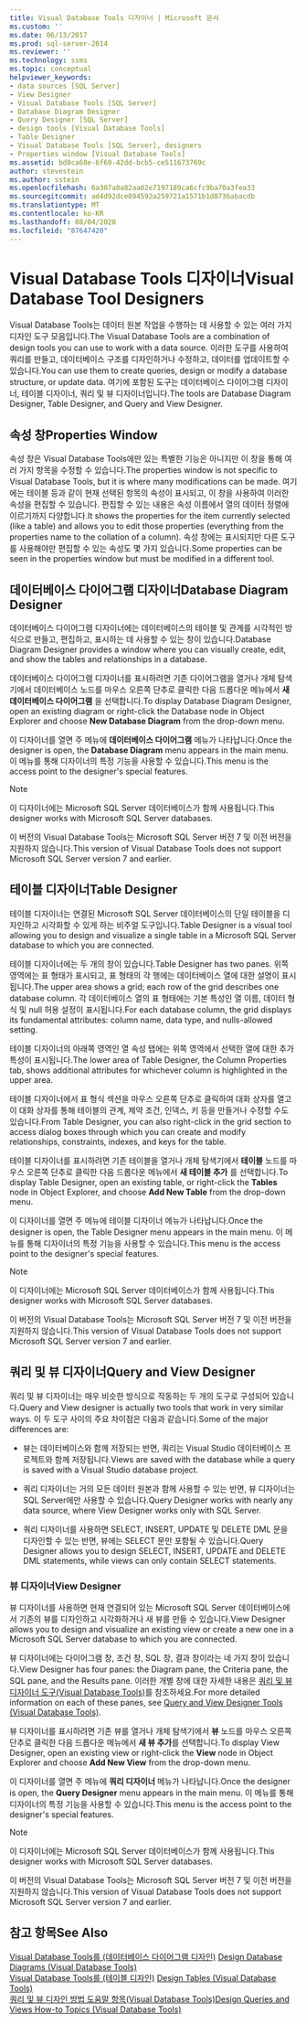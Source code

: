 ```yaml
---
title: Visual Database Tools 디자이너 | Microsoft 문서
ms.custom: ''
ms.date: 06/13/2017
ms.prod: sql-server-2014
ms.reviewer: ''
ms.technology: ssms
ms.topic: conceptual
helpviewer_keywords:
- data sources [SQL Server]
- View Designer
- Visual Database Tools [SQL Server]
- Database Diagram Designer
- Query Designer [SQL Server]
- design tools [Visual Database Tools]
- Table Designer
- Visual Database Tools [SQL Server], designers
- Properties window [Visual Database Tools]
ms.assetid: bd0ca68e-6f69-42dd-bcb5-ce511673769c
author: stevestein
ms.author: sstein
ms.openlocfilehash: 6a307a0a82aa02e7197189ca6cfc9ba70a3fea33
ms.sourcegitcommit: ad4d92dce894592a259721a1571b1d8736abacdb
ms.translationtype: MT
ms.contentlocale: ko-KR
ms.lasthandoff: 08/04/2020
ms.locfileid: "87647420"
---
```

# <a name="visual-database-tool-designers"></a><span data-ttu-id="b9579-102">Visual Database Tools 디자이너</span><span class="sxs-lookup"><span data-stu-id="b9579-102">Visual Database Tool Designers</span></span>
  <span data-ttu-id="b9579-103">Visual Database Tools는 데이터 원본 작업을 수행하는 데 사용할 수 있는 여러 가지 디자인 도구 모음입니다.</span><span class="sxs-lookup"><span data-stu-id="b9579-103">The Visual Database Tools are a combination of design tools you can use to work with a data source.</span></span> <span data-ttu-id="b9579-104">이러한 도구를 사용하여 쿼리를 만들고, 데이터베이스 구조를 디자인하거나 수정하고, 데이터를 업데이트할 수 있습니다.</span><span class="sxs-lookup"><span data-stu-id="b9579-104">You can use them to create queries, design or modify a database structure, or update data.</span></span> <span data-ttu-id="b9579-105">여기에 포함된 도구는 데이터베이스 다이어그램 디자이너, 테이블 디자이너, 쿼리 및 뷰 디자이너입니다.</span><span class="sxs-lookup"><span data-stu-id="b9579-105">The tools are Database Diagram Designer, Table Designer, and Query and View Designer.</span></span>  
  
## <a name="properties-window"></a><span data-ttu-id="b9579-106">속성 창</span><span class="sxs-lookup"><span data-stu-id="b9579-106">Properties Window</span></span>  
 <span data-ttu-id="b9579-107">속성 창은 Visual Database Tools에만 있는 특별한 기능은 아니지만 이 창을 통해 여러 가지 항목을 수정할 수 있습니다.</span><span class="sxs-lookup"><span data-stu-id="b9579-107">The properties window is not specific to Visual Database Tools, but it is where many modifications can be made.</span></span> <span data-ttu-id="b9579-108">여기에는 테이블 등과 같이 현재 선택된 항목의 속성이 표시되고, 이 창을 사용하여 이러한 속성을 편집할 수 있습니다. 편집할 수 있는 내용은 속성 이름에서 열의 데이터 정렬에 이르기까지 다양합니다.</span><span class="sxs-lookup"><span data-stu-id="b9579-108">It shows the properties for the item currently selected (like a table) and allows you to edit those properties (everything from the properties name to the collation of a column).</span></span> <span data-ttu-id="b9579-109">속성 창에는 표시되지만 다른 도구를 사용해야만 편집할 수 있는 속성도 몇 가지 있습니다.</span><span class="sxs-lookup"><span data-stu-id="b9579-109">Some properties can be seen in the properties window but must be modified in a different tool.</span></span>  
  
## <a name="database-diagram-designer"></a><span data-ttu-id="b9579-110">데이터베이스 다이어그램 디자이너</span><span class="sxs-lookup"><span data-stu-id="b9579-110">Database Diagram Designer</span></span>  
 <span data-ttu-id="b9579-111">데이터베이스 다이어그램 디자이너에는 데이터베이스의 테이블 및 관계를 시각적인 방식으로 만들고, 편집하고, 표시하는 데 사용할 수 있는 창이 있습니다.</span><span class="sxs-lookup"><span data-stu-id="b9579-111">Database Diagram Designer provides a window where you can visually create, edit, and show the tables and relationships in a database.</span></span>  
  
 <span data-ttu-id="b9579-112">데이터베이스 다이어그램 디자이너를 표시하려면 기존 다이어그램을 열거나 개체 탐색기에서 데이터베이스 노드를 마우스 오른쪽 단추로 클릭한 다음 드롭다운 메뉴에서 **새 데이터베이스 다이어그램** 을 선택합니다.</span><span class="sxs-lookup"><span data-stu-id="b9579-112">To display Database Diagram Designer, open an existing diagram or right-click the Database node in Object Explorer and choose **New Database Diagram** from the drop-down menu.</span></span>  
  
 <span data-ttu-id="b9579-113">이 디자이너를 열면 주 메뉴에 **데이터베이스 다이어그램** 메뉴가 나타납니다.</span><span class="sxs-lookup"><span data-stu-id="b9579-113">Once the designer is open, the **Database Diagram** menu appears in the main menu.</span></span> <span data-ttu-id="b9579-114">이 메뉴를 통해 디자이너의 특정 기능을 사용할 수 있습니다.</span><span class="sxs-lookup"><span data-stu-id="b9579-114">This menu is the access point to the designer's special features.</span></span>  
  
> [!NOTE]  
>  <span data-ttu-id="b9579-115">이 디자이너에는 Microsoft SQL Server 데이터베이스가 함께 사용됩니다.</span><span class="sxs-lookup"><span data-stu-id="b9579-115">This designer works with Microsoft SQL Server databases.</span></span>  
>   
>  <span data-ttu-id="b9579-116">이 버전의 Visual Database Tools는 Microsoft SQL Server 버전 7 및 이전 버전을 지원하지 않습니다.</span><span class="sxs-lookup"><span data-stu-id="b9579-116">This version of Visual Database Tools does not support Microsoft SQL Server version 7 and earlier.</span></span>  
  
## <a name="table-designer"></a><span data-ttu-id="b9579-117">테이블 디자이너</span><span class="sxs-lookup"><span data-stu-id="b9579-117">Table Designer</span></span>  
 <span data-ttu-id="b9579-118">테이블 디자이너는 연결된 Microsoft SQL Server 데이터베이스의 단일 테이블을 디자인하고 시각화할 수 있게 하는 비주얼 도구입니다.</span><span class="sxs-lookup"><span data-stu-id="b9579-118">Table Designer is a visual tool allowing you to design and visualize a single table in a Microsoft SQL Server database to which you are connected.</span></span>  
  
 <span data-ttu-id="b9579-119">테이블 디자이너에는 두 개의 창이 있습니다.</span><span class="sxs-lookup"><span data-stu-id="b9579-119">Table Designer has two panes.</span></span> <span data-ttu-id="b9579-120">위쪽 영역에는 표 형태가 표시되고, 표 형태의 각 행에는 데이터베이스 열에 대한 설명이 표시됩니다.</span><span class="sxs-lookup"><span data-stu-id="b9579-120">The upper area shows a grid; each row of the grid describes one database column.</span></span> <span data-ttu-id="b9579-121">각 데이터베이스 열의 표 형태에는 기본 특성인 열 이름, 데이터 형식 및 null 허용 설정이 표시됩니다.</span><span class="sxs-lookup"><span data-stu-id="b9579-121">For each database column, the grid displays its fundamental attributes: column name, data type, and nulls-allowed setting.</span></span>  
  
 <span data-ttu-id="b9579-122">테이블 디자이너의 아래쪽 영역인 열 속성 탭에는 위쪽 영역에서 선택한 열에 대한 추가 특성이 표시됩니다.</span><span class="sxs-lookup"><span data-stu-id="b9579-122">The lower area of Table Designer, the Column Properties tab, shows additional attributes for whichever column is highlighted in the upper area.</span></span>  
  
 <span data-ttu-id="b9579-123">테이블 디자이너에서 표 형식 섹션을 마우스 오른쪽 단추로 클릭하여 대화 상자를 열고 이 대화 상자를 통해 테이블의 관계, 제약 조건, 인덱스, 키 등을 만들거나 수정할 수도 있습니다.</span><span class="sxs-lookup"><span data-stu-id="b9579-123">From Table Designer, you can also right-click in the grid section to access dialog boxes through which you can create and modify relationships, constraints, indexes, and keys for the table.</span></span>  
  
 <span data-ttu-id="b9579-124">테이블 디자이너를 표시하려면 기존 테이블을 열거나 개체 탐색기에서 **테이블** 노드를 마우스 오른쪽 단추로 클릭한 다음 드롭다운 메뉴에서 **새 테이블 추가** 를 선택합니다.</span><span class="sxs-lookup"><span data-stu-id="b9579-124">To display Table Designer, open an existing table, or right-click the **Tables** node in Object Explorer, and choose **Add New Table** from the drop-down menu.</span></span>  
  
 <span data-ttu-id="b9579-125">이 디자이너를 열면 주 메뉴에 테이블 디자이너 메뉴가 나타납니다.</span><span class="sxs-lookup"><span data-stu-id="b9579-125">Once the designer is open, the Table Designer menu appears in the main menu.</span></span> <span data-ttu-id="b9579-126">이 메뉴를 통해 디자이너의 특정 기능을 사용할 수 있습니다.</span><span class="sxs-lookup"><span data-stu-id="b9579-126">This menu is the access point to the designer's special features.</span></span>  
  
> [!NOTE]  
>  <span data-ttu-id="b9579-127">이 디자이너에는 Microsoft SQL Server 데이터베이스가 함께 사용됩니다.</span><span class="sxs-lookup"><span data-stu-id="b9579-127">This designer works with Microsoft SQL Server databases.</span></span>  
>   
>  <span data-ttu-id="b9579-128">이 버전의 Visual Database Tools는 Microsoft SQL Server 버전 7 및 이전 버전을 지원하지 않습니다.</span><span class="sxs-lookup"><span data-stu-id="b9579-128">This version of Visual Database Tools does not support Microsoft SQL Server version 7 and earlier.</span></span>  
  
## <a name="query-and-view-designer"></a><span data-ttu-id="b9579-129">쿼리 및 뷰 디자이너</span><span class="sxs-lookup"><span data-stu-id="b9579-129">Query and View Designer</span></span>  
 <span data-ttu-id="b9579-130">쿼리 및 뷰 디자이너는 매우 비슷한 방식으로 작동하는 두 개의 도구로 구성되어 있습니다.</span><span class="sxs-lookup"><span data-stu-id="b9579-130">Query and View designer is actually two tools that work in very similar ways.</span></span> <span data-ttu-id="b9579-131">이 두 도구 사이의 주요 차이점은 다음과 같습니다.</span><span class="sxs-lookup"><span data-stu-id="b9579-131">Some of the major differences are:</span></span>  
  
-   <span data-ttu-id="b9579-132">뷰는 데이터베이스와 함께 저장되는 반면, 쿼리는 Visual Studio 데이터베이스 프로젝트와 함께 저장됩니다.</span><span class="sxs-lookup"><span data-stu-id="b9579-132">Views are saved with the database while a query is saved with a Visual Studio database project.</span></span>  
  
-   <span data-ttu-id="b9579-133">쿼리 디자이너는 거의 모든 데이터 원본과 함께 사용할 수 있는 반면, 뷰 디자이너는 SQL Server에만 사용할 수 있습니다.</span><span class="sxs-lookup"><span data-stu-id="b9579-133">Query Designer works with nearly any data source, where View Designer works only with SQL Server.</span></span>  
  
-   <span data-ttu-id="b9579-134">쿼리 디자이너를 사용하면 SELECT, INSERT, UPDATE 및 DELETE DML 문을 디자인할 수 있는 반면, 뷰에는 SELECT 문만 포함될 수 있습니다.</span><span class="sxs-lookup"><span data-stu-id="b9579-134">Query Designer allows you to design SELECT, INSERT, UPDATE and DELETE DML statements, while views can only contain SELECT statements.</span></span>  
  
### <a name="view-designer"></a><span data-ttu-id="b9579-135">뷰 디자이너</span><span class="sxs-lookup"><span data-stu-id="b9579-135">View Designer</span></span>  
 <span data-ttu-id="b9579-136">뷰 디자이너를 사용하면 현재 연결되어 있는 Microsoft SQL Server 데이터베이스에서 기존의 뷰를 디자인하고 시각화하거나 새 뷰를 만들 수 있습니다.</span><span class="sxs-lookup"><span data-stu-id="b9579-136">View Designer allows you to design and visualize an existing view or create a new one in a Microsoft SQL Server database to which you are connected.</span></span>  
  
 <span data-ttu-id="b9579-137">뷰 디자이너에는 다이어그램 창, 조건 창, SQL 창, 결과 창이라는 네 가지 창이 있습니다.</span><span class="sxs-lookup"><span data-stu-id="b9579-137">View Designer has four panes: the Diagram pane, the Criteria pane, the SQL pane, and the Results pane.</span></span> <span data-ttu-id="b9579-138">이러한 개별 창에 대한 자세한 내용은 [쿼리 및 뷰 디자이너 도구&#40;Visual Database Tools&#41;](visual-database-tools.md)를 참조하세요.</span><span class="sxs-lookup"><span data-stu-id="b9579-138">For more detailed information on each of these panes, see [Query and View Designer Tools &#40;Visual Database Tools&#41;](visual-database-tools.md).</span></span>  
  
 <span data-ttu-id="b9579-139">뷰 디자이너를 표시하려면 기존 뷰를 열거나 개체 탐색기에서 **뷰** 노드를 마우스 오른쪽 단추로 클릭한 다음 드롭다운 메뉴에서 **새 뷰 추가**를 선택합니다.</span><span class="sxs-lookup"><span data-stu-id="b9579-139">To display View Designer, open an existing view or right-click the **View** node in Object Explorer and choose **Add New View** from the drop-down menu.</span></span>  
  
 <span data-ttu-id="b9579-140">이 디자이너를 열면 주 메뉴에 **쿼리 디자이너** 메뉴가 나타납니다.</span><span class="sxs-lookup"><span data-stu-id="b9579-140">Once the designer is open, the **Query Designer** menu appears in the main menu.</span></span> <span data-ttu-id="b9579-141">이 메뉴를 통해 디자이너의 특정 기능을 사용할 수 있습니다.</span><span class="sxs-lookup"><span data-stu-id="b9579-141">This menu is the access point to the designer's special features.</span></span>  
  
> [!NOTE]  
>  <span data-ttu-id="b9579-142">이 디자이너에는 Microsoft SQL Server 데이터베이스가 함께 사용됩니다.</span><span class="sxs-lookup"><span data-stu-id="b9579-142">This designer works with Microsoft SQL Server databases.</span></span>  
>   
>  <span data-ttu-id="b9579-143">이 버전의 Visual Database Tools는 Microsoft SQL Server 버전 7 및 이전 버전을 지원하지 않습니다.</span><span class="sxs-lookup"><span data-stu-id="b9579-143">This version of Visual Database Tools does not support Microsoft SQL Server version 7 and earlier.</span></span>  
  
## <a name="see-also"></a><span data-ttu-id="b9579-144">참고 항목</span><span class="sxs-lookup"><span data-stu-id="b9579-144">See Also</span></span>  
 <span data-ttu-id="b9579-145">[Visual Database Tools를 &#40;데이터베이스 다이어그램 디자인&#41;](design-database-diagrams-visual-database-tools.md) </span><span class="sxs-lookup"><span data-stu-id="b9579-145">[Design Database Diagrams &#40;Visual Database Tools&#41;](design-database-diagrams-visual-database-tools.md) </span></span>  
 <span data-ttu-id="b9579-146">[Visual Database Tools를 &#40;테이블 디자인&#41;](design-tables-visual-database-tools.md) </span><span class="sxs-lookup"><span data-stu-id="b9579-146">[Design Tables &#40;Visual Database Tools&#41;](design-tables-visual-database-tools.md) </span></span>  
 [<span data-ttu-id="b9579-147">쿼리 및 뷰 디자인 방법 도움말 항목&#40;Visual Database Tools&#41;</span><span class="sxs-lookup"><span data-stu-id="b9579-147">Design Queries and Views How-to Topics &#40;Visual Database Tools&#41;</span></span>](design-queries-and-views-how-to-topics-visual-database-tools.md)  
  
  
